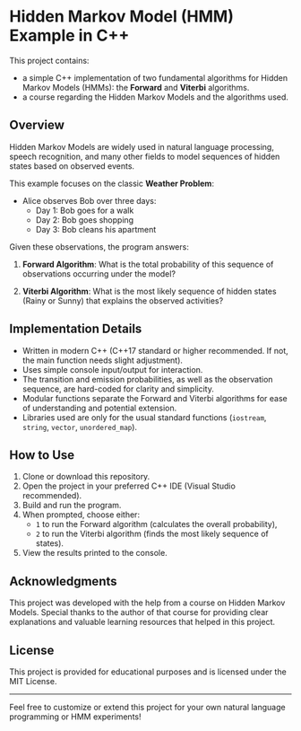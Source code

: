 # Hidden Markov Model (HMM) Example in C++

This project contains:

- a simple C++ implementation of two fundamental algorithms for Hidden Markov Models (HMMs): the **Forward** and **Viterbi** algorithms.
- a course regarding the Hidden Markov Models and the algorithms used.

## Overview

Hidden Markov Models are widely used in natural language processing, speech recognition, and many other fields to model sequences of hidden states based on observed events.

This example focuses on the classic **Weather Problem**:

- Alice observes Bob over three days:
  - Day 1: Bob goes for a walk
  - Day 2: Bob goes shopping
  - Day 3: Bob cleans his apartment

Given these observations, the program answers:

1. **Forward Algorithm**: What is the total probability of this sequence of observations occurring under the model?

2. **Viterbi Algorithm**: What is the most likely sequence of hidden states (Rainy or Sunny) that explains the observed activities?

## Implementation Details

- Written in modern C++ (C++17 standard or higher recommended. If not, the main function needs slight adjustment).
- Uses simple console input/output for interaction.
- The transition and emission probabilities, as well as the observation sequence, are hard-coded for clarity and simplicity.
- Modular functions separate the Forward and Viterbi algorithms for ease of understanding and potential extension.
- Libraries used are only for the usual standard functions (`iostream`, `string`, `vector`, `unordered_map`).

## How to Use

1. Clone or download this repository.
2. Open the project in your preferred C++ IDE (Visual Studio recommended).
3. Build and run the program.
4. When prompted, choose either:
   - `1` to run the Forward algorithm (calculates the overall probability),
   - `2` to run the Viterbi algorithm (finds the most likely sequence of states).
5. View the results printed to the console.

## Acknowledgments

This project was developed with the help from a course on Hidden Markov Models.
Special thanks to the author of that course for providing clear explanations and valuable learning resources that helped in this project.

## License

This project is provided for educational purposes and is licensed under the MIT License.

---

Feel free to customize or extend this project for your own natural language programming or HMM experiments!
